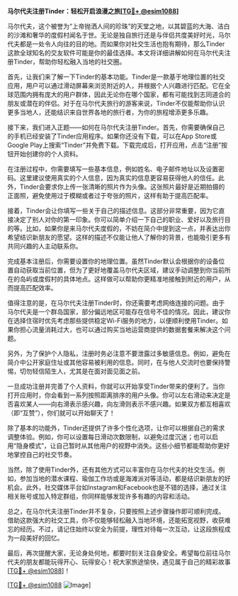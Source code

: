 **马尔代夫注册Tinder：轻松开启浪漫之旅[[TG💪+ @esim1088](https://t.me/s/esim1088)]**

马尔代夫，这个被誉为“上帝抛洒人间的珍珠”的天堂之地，以其碧蓝的大海、洁白的沙滩和奢华的度假村闻名于世。无论是独自旅行还是与伴侣共度美好时光，马尔代夫都是一处令人向往的目的地。而如果你对社交生活也抱有期待，那么Tinder这款全球知名的交友软件可能是你的最佳选择。本文将详细讲解如何在马尔代夫注册Tinder，帮助你轻松融入当地的社交圈。

首先，让我们来了解一下Tinder的基本功能。Tinder是一款基于地理位置的社交应用，用户可以通过滑动屏幕来浏览附近的人，并根据个人兴趣进行匹配。它在全球范围内拥有庞大的用户群体，因此无论你在哪个国家，都有可能找到志同道合的朋友或潜在的伴侣。对于在马尔代夫旅行的游客来说，Tinder不仅能帮助你认识更多当地人，还能结识来自世界各地的旅行者，为你的旅程增添更多乐趣。

接下来，我们进入正题——如何在马尔代夫注册Tinder。首先，你需要确保自己的手机已经安装了Tinder应用程序。如果你还没有下载，可以在App Store或Google Play上搜索“Tinder”并免费下载。下载完成后，打开应用，点击“注册”按钮开始创建你的个人资料。

在注册过程中，你需要填写一些基本信息，例如姓名、电子邮件地址以及设置密码。这里建议使用真实的个人信息，因为真实的信息更容易获得他人的信任。此外，Tinder会要求你上传一张清晰的照片作为头像。这张照片最好是近期拍摄的正面照，避免使用过于模糊或者过于夸张的照片，这样有助于提高匹配率。

接着，Tinder会让你填写一些关于自己的描述信息。这部分非常重要，因为它直接决定了别人对你的第一印象。你可以简单介绍一下自己的职业、爱好以及旅行目的等。比如，如果你是来马尔代夫度假的，不妨在简介中提到这一点，并表达出你希望结识新朋友的愿望。这样的描述不仅能让他人了解你的背景，也能吸引更多有共同兴趣的人主动联系你。

完成基本注册后，你需要设置你的地理位置。虽然Tinder默认会根据你的设备位置自动获取当前位置，但为了更好地覆盖马尔代夫区域，建议手动调整到你当前所在的岛屿或度假村的具体地点。这样做可以帮助你更精准地接触到附近的用户，从而提高匹配效率。

值得注意的是，在马尔代夫注册Tinder时，你还需要考虑网络连接的问题。由于马尔代夫是一个群岛国家，部分偏远地区可能存在信号不佳的情况。因此，建议你在选择住宿时优先考虑那些提供稳定Wi-Fi服务的地方，以便顺利使用Tinder。如果你担心流量消耗过大，也可以通过购买当地运营商提供的数据套餐来解决这个问题。

另外，为了保护个人隐私，注册时务必注意不要泄露过多敏感信息。例如，避免在简介中公开家庭住址或其他容易被利用的信息。同时，在与他人交流时也要保持警惕，切勿轻信陌生人，尤其是在面对面见面之前。

一旦成功注册并完善了个人资料，你就可以开始享受Tinder带来的便利了。当你打开应用时，你会看到一系列按照距离排序的用户头像。你可以左右滑动来决定是否喜欢某人——向右滑表示感兴趣，向左滑则表示不感兴趣。如果双方都互相喜欢（即“互赞”），你们就可以开始聊天了！

除了基本的功能外，Tinder还提供了许多个性化选项，让你可以根据自己的需求调整体验。例如，你可以设置每日滑动次数限制，以避免过度沉迷；也可以启用“隐身模式”，让自己暂时从其他用户的视野中消失。这些小细节都能帮助你更好地掌控自己的社交节奏。

当然，除了使用Tinder外，还有其他方式可以丰富你在马尔代夫的社交生活。例如，参加当地的潜水课程、瑜伽工作坊或是海滩派对等活动，都是结识新朋友的好机会。此外，社交媒体平台如Instagram和Facebook也是不错的选择，通过关注相关账号或加入特定群组，你同样能够发现许多有趣的内容和活动。

总之，在马尔代夫注册Tinder并不复杂，只要按照上述步骤操作即可顺利完成。借助这款强大的社交工具，你不仅能够轻松融入当地环境，还能拓宽视野，收获难忘的经历。不过，请记住始终以安全为前提，理性对待每一次互动，让这段旅程成为一段美好的回忆。

最后，再次提醒大家，无论身处何地，都要时刻关注自身安全。希望每位前往马尔代夫的朋友都能玩得开心、玩得安心！祝大家旅途愉快，遇见属于自己的精彩故事[[TG💪+ @esim1088](https://t.me/s/esim1088)]！

[[TG💪+ @esim1088](https://t.me/s/esim1088) ![Image](https://i.postimg.cc/4NQfJmqS/Snipaste-2025-05-13-00-14-12.png)]
